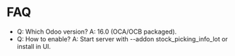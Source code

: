# FAQ

- Q: Which Odoo version? A: 16.0 (OCA/OCB packaged).
- Q: How to enable? A: Start server with --addon stock_picking_info_lot or install in UI.
